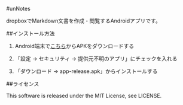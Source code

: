 #unNotes

dropboxでMarkdown文書を作成・閲覧するAndroidアプリです。

##インストール方法

1. Android端末で[こちら](./app/app-release.apk)からAPKをダウンロードする

2. 「設定 -> セキュリティ -> 提供元不明のアプリ」にチェックを入れる

3. 「ダウンロード -> app-release.apk」からインストールする

##ライセンス

This software is released under the MIT License, see LICENSE.
